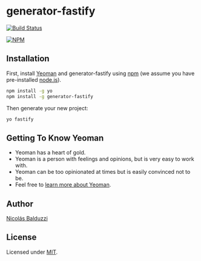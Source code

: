 # generator-fastify

[![Build Status](https://travis-ci.org/nbalduzzi/generator-fastify.svg?branch=master)](https://travis-ci.org/nbalduzzi/fastify-fastify)

[![NPM](https://nodei.co/npm/generator-fastify.png?downloads=true&downloadRank=true&stars=true)](https://nodei.co/npm/generator-fastify/)

## Installation

First, install [Yeoman](http://yeoman.io) and generator-fastify using [npm](https://www.npmjs.com/) (we assume you have pre-installed [node.js](https://nodejs.org/)).

```bash
npm install -g yo
npm install -g generator-fastify
```

Then generate your new project:

```bash
yo fastify
```

## Getting To Know Yeoman

* Yeoman has a heart of gold.
* Yeoman is a person with feelings and opinions, but is very easy to work with.
* Yeoman can be too opinionated at times but is easily convinced not to be.
* Feel free to [learn more about Yeoman](http://yeoman.io/).

## Author

[Nicolás Balduzzi](nico.balduzzi@gmail.com)

## License

Licensed under [MIT](./LICENSE).
